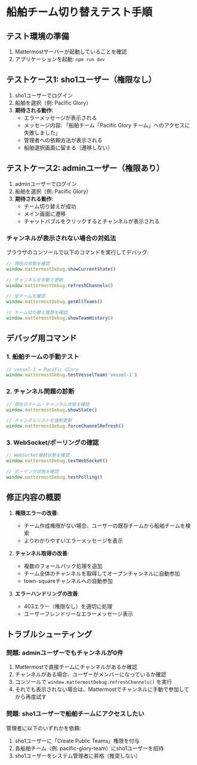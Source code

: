 # 船舶チーム切り替えテスト手順

## テスト環境の準備

1. Mattermostサーバーが起動していることを確認
2. アプリケーションを起動: `npm run dev`

## テストケース1: sho1ユーザー（権限なし）

1. sho1ユーザーでログイン
2. 船舶を選択（例: Pacific Glory）
3. **期待される動作**:
   - エラーメッセージが表示される
   - メッセージ内容: 「船舶チーム「Pacific Glory チーム」へのアクセスに失敗しました」
   - 管理者への依頼方法が表示される
   - 船舶選択画面に留まる（遷移しない）

## テストケース2: adminユーザー（権限あり）

1. adminユーザーでログイン
2. 船舶を選択（例: Pacific Glory）
3. **期待される動作**:
   - チーム切り替えが成功
   - メイン画面に遷移
   - チャットバブルをクリックするとチャンネルが表示される

### チャンネルが表示されない場合の対処法

ブラウザのコンソールで以下のコマンドを実行してデバッグ:

```javascript
// 現在の状態を確認
window.mattermostDebug.showCurrentState()

// チャンネルを手動で更新
window.mattermostDebug.refreshChannels()

// 全チームを確認
window.mattermostDebug.getAllTeams()

// チーム切り替え履歴を確認
window.mattermostDebug.showTeamHistory()
```

## デバッグ用コマンド

### 1. 船舶チームの手動テスト
```javascript
// vessel-1 = Pacific Glory
window.mattermostDebug.testVesselTeam('vessel-1')
```

### 2. チャンネル問題の診断
```javascript
// 現在のチーム・チャンネル状態を確認
window.mattermostDebug.showState()

// チャンネルリストを強制更新
window.mattermostDebug.forceChannelRefresh()
```

### 3. WebSocket/ポーリングの確認
```javascript
// WebSocket接続状態を確認
window.mattermostDebug.testWebSocket()

// ポーリング状態を確認
window.mattermostDebug.testPolling()
```

## 修正内容の概要

1. **権限エラーの改善**:
   - チーム作成権限がない場合、ユーザーの既存チームから船舶チームを検索
   - よりわかりやすいエラーメッセージを表示

2. **チャンネル取得の改善**:
   - 複数のフォールバック処理を追加
   - チーム全体のチャンネルを取得してオープンチャンネルに自動参加
   - town-squareチャンネルへの自動参加

3. **エラーハンドリングの改善**:
   - 403エラー（権限なし）を適切に処理
   - ユーザーフレンドリーなエラーメッセージ表示

## トラブルシューティング

### 問題: adminユーザーでもチャンネルが0件

1. Mattermostで直接チームにチャンネルがあるか確認
2. チャンネルがある場合、ユーザーがメンバーになっているか確認
3. コンソールで `window.mattermostDebug.refreshChannels()` を実行
4. それでも表示されない場合は、Mattermostでチャンネルに手動で参加してから再度試す

### 問題: sho1ユーザーで船舶チームにアクセスしたい

管理者に以下のいずれかを依頼:
1. sho1ユーザーに「Create Public Teams」権限を付与
2. 各船舶チーム（例: pacific-glory-team）にsho1ユーザーを招待
3. sho1ユーザーをシステム管理者に昇格（推奨しない）